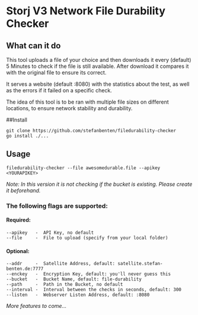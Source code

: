 # Storj V3 Network File Durability Checker

## What can it do

This tool uploads a file of your choice and then downloads it every (default) 5 Minutes to check if the file is still
available. After download it compares it with the original file to ensure its correct.

It serves a website (default :8080) with the statistics about the test, as well as the errors if it failed on a specific
 check.
 
 The idea of this tool is to be ran with multiple file sizes on different locations, to ensure network stability and
  durability.

##Install

```
git clone https://github.com/stefanbenten/filedurability-checker
go install ./...
```

## Usage

```
filedurability-checker --file awesomedurable.file --apikey <YOURAPIKEY>
```

_Note: In this version it is not checking if the bucket is existing. Please create it beforehand._

### The following flags are supported:

#### Required:
```
--apikey   -  API Key, no default
--file     -  File to upload (specify from your local folder)
```
#### Optional:
```
--addr     -  Satellite Address, default: satellite.stefan-benten.de:7777 
--enckey   -  Encryption Key, default: you'll never guess this
--bucket   -  Bucket Name, default: file-durability
--path     -  Path in the Bucket, no default
--interval -  Interval between the checks in seconds, default: 300
--listen   -  Webserver Listen Address, default: :8080
```

_More features to come..._

